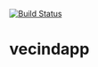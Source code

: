 [![Build Status](https://travis-ci.org/sonugan/vecindapp.svg?branch=master)](https://travis-ci.org/sonugan/vecindapp)

# vecindapp

